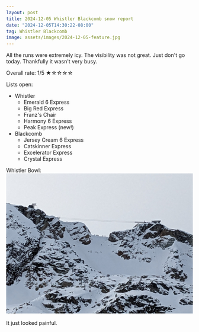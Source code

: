 ```yaml
---
layout: post
title: 2024-12-05 Whistler Blackcomb snow report
date: "2024-12-05T14:30:22-08:00"
tag: Whistler Blackcomb
image: assets/images/2024-12-05-feature.jpg
---
```


All the runs were extremely icy. The visibility was not great. Just don't go today.
Thankfully it wasn't very busy.

Overall rate: 1/5 ★☆☆☆☆

Lists open:

* Whistler
    * Emerald 6 Express
    * Big Red Express
    * Franz's Chair
    * Harmony 6 Express
    * Peak Express (new!)
* Blackcomb
    * Jersey Cream 6 Express
    * Catskinner Express
    * Excelerator Express
    * Crystal Express

Whistler Bowl:
![](/assets/images/2024-12-05-whistler-bowl.jpg)

It just looked painful.
